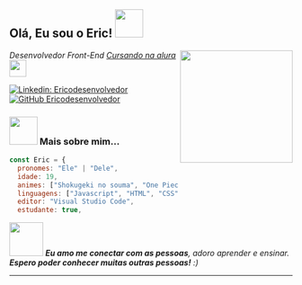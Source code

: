 <h2> Olá, Eu sou o Eric! <img src="https://media.giphy.com/media/mGcNjsfWAjY5AEZNw6/giphy.gif" width="50"></h2>
<img align='right' src="https://user-images.githubusercontent.com/100439353/193473780-a290b14b-c618-464e-b66b-360fa2fc6f0c.png" width="200">
<p><em>Desenvolvedor Front-End <a href="https://www.alura.com.br/">Cursando na alura</a><img src="https://media.giphy.com/media/fYSnHlufseco8Fh93Z/giphy.gif" width="30">
</em></p>

[![Linkedin: Ericodesenvolvedor](https://img.shields.io/badge/-Ericodesenvolvedor-blue?style=flat-square&logo=Linkedin&logoColor=white&link=https://www.linkedin.com/in/eric-de-oliveira-pereira-a925781b5/)](https://www.linkedin.com/in/eric-de-oliveira-pereira-a925781b5/)
[![GitHub Ericodesenvolvedor](https://img.shields.io/github/followers/Ericodesenvolvedor?label=follow&style=social)](https://github.com/Ericodesenvolvedor)


### <img src="https://media.giphy.com/media/VgCDAzcKvsR6OM0uWg/giphy.gif" width="50"> Mais sobre mim...  

```javascript
const Eric = {
  pronomes: "Ele" | "Dele",
  idade: 19,
  animes: ["Shokugeki no souma", "One Piece", "Spy x Family" "..."],
  linguagens: ["Javascript", "HTML", "CSS"],
  editor: "Visual Studio Code",
  estudante: true,
```

<img src="https://media.giphy.com/media/LnQjpWaON8nhr21vNW/giphy.gif" width="60"> <em><b>Eu amo me conectar com as pessoas</b>, adoro aprender e ensinar. <b>Espero poder conhecer muitas outras pessoas!</b> :)</em>

---
